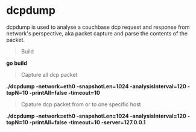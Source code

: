 # dcpdump
dcpdump is used to analyse a couchbase dcp request and response from network's perspective, aka packet capture and parse the contents of the packet.

>Build

  **go build**

>Capture all dcp packet

  **./dcpdump -network=eth0 -snapshotLen=1024 -analysisInterval=120 -topN=10 -printAll=false -timeout=10**
  
>Cpature dcp packet from or to one specific host

  **./dcpdump -network=eth0 -snapshotLen=1024 -analysisInterval=120 -topN=10 -printAll=false -timeout=10 -server=127.0.0.1**
